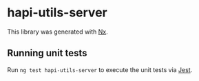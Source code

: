 # hapi-utils-server

This library was generated with [Nx](https://nx.dev).

## Running unit tests

Run `ng test hapi-utils-server` to execute the unit tests via [Jest](https://jestjs.io).

